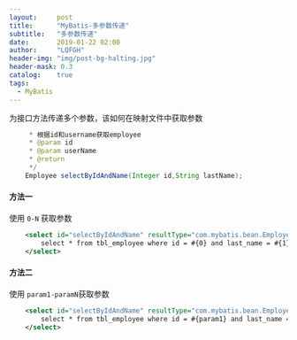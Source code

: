 ```yaml
---
layout:     post
title:      "MyBatis-多参数传递"
subtitle:   "多参数传递"
date:       2019-01-22 02:00
author:     "LQFGH"
header-img: "img/post-bg-halting.jpg"
header-mask: 0.3
catalog:    true
tags:
  - MyBatis
---
```


为接口方法传递多个参数，该如何在映射文件中获取参数

```java
	 * 根据id和username获取employee
	 * @param id
	 * @param userName
	 * @return
	 */
	Employee selectByIdAndName(Integer id,String lastName);
```


#### 方法一

使用 `0-N` 获取参数

```xml
	<select id="selectByIdAndName" resultType="com.mybatis.bean.Employee">
		select * from tbl_employee where id = #{0} and last_name = #{1}
	</select>
```


#### 方法二

使用 `param1-paramN`获取参数

```xml
	<select id="selectByIdAndName" resultType="com.mybatis.bean.Employee">
		select * from tbl_employee where id = #{param1} and last_name = #{param2}
	</select>
```
